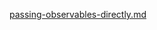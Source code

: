 [passing-observables-directly.md](https://raw.githubusercontent.com/BioPhoton/rx-angular/master/libs/state/docs/snippets/passing-observables-directly.md ':include')
